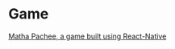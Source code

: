 # Game
<!--- 1 Articles-->
[Matha Pachee, a game built using React-Native](https://medium.com/@jayprakash.iitb/how-i-built-a-matha-pachee-game-using-react-native-6c14cbaecf0b)